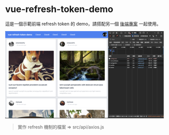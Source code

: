 # vue-refresh-token-demo

這是一個示範前端 refresh token 的 demo，請搭配另一個 [後端專案](https://github.com/JiaHongL/jwt-refresh-token-mock-backend) 一起使用。

![alt text](image.png)

> 實作 refresh 機制的檔案 => src/api/axios.js